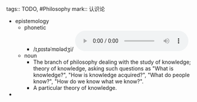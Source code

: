 tags:: TODO, #Philosophy
mark:: 认识论
  - epistemology
    - phonetic
      - /ɪˌpɪstəˈmɒlədʒi/
        <audio controls><source src="https://api.dictionaryapi.dev/media/pronunciations/en/epistemology-uk.mp3"></audio>
    - noun
      - The branch of philosophy dealing with the study of knowledge; theory of knowledge, asking such questions as "What is knowledge?", "How is knowledge acquired?", "What do people know?", "How do we know what we know?".
      - A particular theory of knowledge.
-